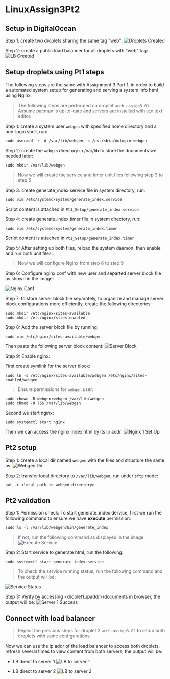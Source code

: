 # LinuxAssign3Pt2

## Setup in DigitalOcean

Step 1: create two droplets sharing the same tag "web":
![Droplets Created](images/two_droplets.png)

Step 2: create a public load balancer for all droplets with "web" tag:
![LB Created](images/lb.png)

## Setup droplets using Pt1 steps

The following steps are the same with Assignment 3 Part 1, in order to build a automated system setup for generating and serving a system info html using Nginx:

> The following steps are performed on droplet `arch-assign3-01`. Assume pacman is up-to-date and servers are installed with `vim` text editor.

Step 1: create a system user `webgen` with specified home directory and a non-login shell, run:

```
sudo useradd -r -d /var/lib/webgen -s /usr/sbin/nologin webgen
```

Step 2: create the `webgen` directory in /var/lib to store the documents we needed later:

```
sudo mkdir /var/lib/webgen
```

> Now we will create the service and timer unit files following step 3 to step 5

Step 3: create generate_index.service file in system directory, run:

```
sudo vim /etc/systemd/system/generate_index.service
```

Script content is attached in `Pt1_Setup/generate_index.service`

Step 4: create generate_index.timer file in system directory, run:

```
sudo vim /etc/systemd/system/generate_index.timer
```

Script content is attached in `Pt1_Setup/generate_index.timer`

Step 5: After setting up both files, reload the system daemon. then enable and run both unit files.

> Now we will configure Nginx from step 6 to step 9

Step 6: Configure nginx.conf with new user and separted server block file as shown in the image:

![Nginx Conf](images/nginx_conf.png)

Step 7: to store server block file separately, to organize and manage server block configurations more efficiently, create the following directories:

```
sudo mkdir /etc/nginx/sites-available
sudo mkdir /etc/nginx/sites-enabled
```

Step 8: Add the server block file by running:

```
sudo vim /etc/nginx/sites-available/webgen
```

Then paste the following server block content:
![Server Block](images/server_block.png)

Step 9: Enable nginx:

First create symlink for the server block:

```
sudo ln -s /etc/nginx/sites-available/webgen /etc/nginx/sites-enabled/webgen
```

> Ensure permissions for `webgen` user:

```
sudo chown -R webgen:webgen /var/lib/webgen
sudo chmod -R 755 /var/lib/webgen
```

Second we start nginx:

```
sudo systemctl start nginx
```

Then we can access the nginx index.html by its ip addr:
![Nginx 1 Set Up](images/server1_setup.png)

## Pt2 setup

Step 1: create a local dir named `webgen` with the files and structure the same as:
![Webgen Dir](images/webgen_dir.png)

Step 2: transfer local directory to `/var/lib/webgen`, run under `sftp` mode:

```
put -r <local path to webgen directory>
```

## Pt2 validation

Step 1: Permission check:
To start generate_index dervice, first we run the following command to ensure we have **execute** permission:

```
sudo ls -l /var/lib/webgen/bin/generate_index
```

> If not, run the following command as displayed in the image:
> ![Execute Service](images/exe_service.png)

Step 2: Start service to generate html, run the following:

```
sudo systemctl start generate_index.service
```

> To check the service running status, run the following command and the output will be:

![Service Status](images/service_status.png)

Step 3: Verify by accessing <droplet1_ipaddr>/documents in browser, the output will be:
![Server 1 Success](images/server1_success.png)

## Connect with load balancer

> Repeat the previous steps for droplet 2 `arch-assign3-02` to setup both droplets with same configurations.

Now we can use the ip addr of the load balancer to access both droplets, refresh several times to view content from both servers, the output will be:

- LB direct to server 1
  ![LB to server 1](images/lb1.png)

- LB direct to server 2
  ![LB to server 2](images/lb2.png)
